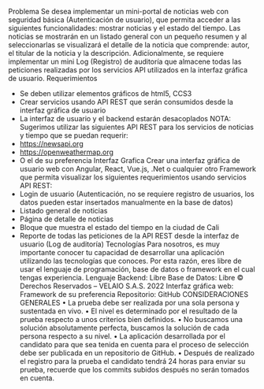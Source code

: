 Problema
Se desea implementar un mini-portal de noticias web con seguridad básica (Autenticación de
usuario), que permita acceder a las siguientes funcionalidades: mostrar noticias y el estado del
tiempo.
Las noticias se mostrarán en un listado general con un pequeño resumen y al seleccionarlas se
visualizará el detalle de la noticia que comprende: autor, el titular de la noticia y la descripción.
Adicionalmente, se requiere implementar un mini Log (Registro) de auditoría que almacene todas las
peticiones realizadas por los servicios API utilizados en la interfaz gráfica de usuario.
Requerimientos
- Se deben utilizar elementos gráficos de html5, CCS3
- Crear servicios usando API REST que serán consumidos desde la interfaz gráfica de usuario
- La interfaz de usuario y el backend estarán desacoplados
NOTA:
Sugerimos utilizar las siguientes API REST para los servicios de noticias y tiempo que se puedan
requerir:
- https://newsapi.org
- https://openweathermap.org
- O el de su preferencia
Interfaz Grafica
Crear una interfaz gráfica de usuario web con Angular, React, Vue.js, .Net o cualquier otro
Framework que permita visualizar los siguientes requerimientos usando servicios API REST:
- Login de usuario (Autenticación, no se requiere registro de usuarios, los datos pueden estar
insertados manualmente en la base de datos)
- Listado general de noticias
- Página de detalle de noticias
- Bloque que muestra el estado del tiempo en la ciudad de Cali
- Reporte de todas las peticiones de la API REST desde la interfaz de usuario (Log de auditoría)
Tecnologías
Para nosotros, es muy importante conocer tu capacidad de desarrollar una aplicación utilizando las
tecnologías que conoces. Por esta razón, eres libre de usar el lenguaje de programación, base de
datos o framework en el cual tengas experiencia.
Lenguaje Backend: Libre
Base de Datos: Libre
© Derechos Reservados – VELAIO S.A.S. 2022
Interfaz gráfica web: Framework de su preferencia
Repositorio: GitHub
CONSIDERACIONES GENERALES
• La prueba debe ser realizada por una sola persona y sustentada en vivo.
• El nivel es determinado por el resultado de la prueba respecto a unos criterios bien definidos.
• No buscamos una solución absolutamente perfecta, buscamos la solución de cada
persona respecto a su nivel.
• La aplicación desarrollada por el candidato para que sea tenida en cuenta para el
proceso de selección debe ser publicada en un repositorio de GitHub.
• Después de realizado el registro para la prueba el candidato tendrá 24 horas para
enviar su prueba, recuerde que los commits subidos después no serán tomados en
cuenta.